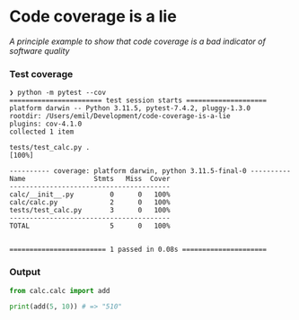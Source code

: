 # Code coverage is a lie

*A principle example to show that code coverage is a bad indicator of software quality*

### Test coverage

```
❯ python -m pytest --cov
======================= test session starts ====================
platform darwin -- Python 3.11.5, pytest-7.4.2, pluggy-1.3.0
rootdir: /Users/emil/Development/code-coverage-is-a-lie
plugins: cov-4.1.0
collected 1 item

tests/test_calc.py .                                                                                                                                                         [100%]

---------- coverage: platform darwin, python 3.11.5-final-0 ----------
Name                 Stmts   Miss  Cover
----------------------------------------
calc/__init__.py         0      0   100%
calc/calc.py             2      0   100%
tests/test_calc.py       3      0   100%
----------------------------------------
TOTAL                    5      0   100%


======================== 1 passed in 0.08s =====================
```

### Output

```python
from calc.calc import add

print(add(5, 10)) # => "510"
```
